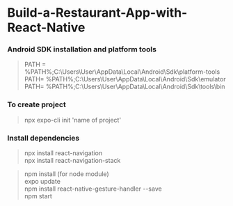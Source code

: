 # Build-a-Restaurant-App-with-React-Native

### Android SDK installation and platform tools
> PATH = %PATH%;C:\Users\User\AppData\Local\Android\Sdk\platform-tools <br>
> PATH= %PATH%;C:\Users\User\AppData\Local\Android\Sdk\emulator <br>
> PATH= %PATH%;C:\Users\User\AppData\Local\Android\Sdk\tools\bin <br>

### To create project
> npx expo-cli init 'name of project' <br>

### Install dependencies
> npx install react-navigation <br>
> npx install react-navigation-stack <br>

> npm install (for node module) <br>
> expo update <br>
> npm install react-native-gesture-handler --save <br>
> npm start <br>
